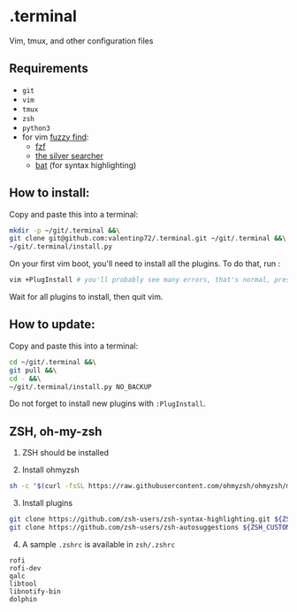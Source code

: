 # .terminal
Vim, tmux, and other configuration files

## Requirements

- `git`
- `vim`
- `tmux`
- `zsh`
- `python3`
- for vim [fuzzy find](https://github.com/junegunn/fzf.vim):
	- [fzf](https://github.com/junegunn/fzf#installation)
	- [the silver searcher](https://github.com/ggreer/the_silver_searcher)
	- [bat](https://github.com/sharkdp/bat#installation) (for syntax highlighting)

## How to install:

Copy and paste this into a terminal:

```bash
mkdir -p ~/git/.terminal &&\
git clone git@github.com:valentinp72/.terminal.git ~/git/.terminal &&\
~/git/.terminal/install.py
```

On your first vim boot, you'll need to install all the plugins. To do that, run :

```bash
vim +PlugInstall # you'll probably see many errors, that's normal, press Enter
```
Wait for all plugins to install, then quit vim.

## How to update:

Copy and paste this into a terminal:

```bash
cd ~/git/.terminal &&\
git pull &&\
cd - &&\
~/git/.terminal/install.py NO_BACKUP
```
Do not forget to install new plugins with `:PlugInstall`.

## ZSH, oh-my-zsh

1. ZSH should be installed

2. Install ohmyzsh
```bash
sh -c "$(curl -fsSL https://raw.githubusercontent.com/ohmyzsh/ohmyzsh/master/tools/install.sh)"
```

3. Install plugins
```bash
git clone https://github.com/zsh-users/zsh-syntax-highlighting.git ${ZSH_CUSTOM:-~/.oh-my-zsh/custom}/plugins/zsh-syntax-highlighting
git clone https://github.com/zsh-users/zsh-autosuggestions ${ZSH_CUSTOM:-~/.oh-my-zsh/custom}/plugins/zsh-autosuggestions
```

4. A sample `.zshrc` is available in `zsh/.zshrc`

```
rofi
rofi-dev
qalc
libtool
libnotify-bin
dolphin
```
